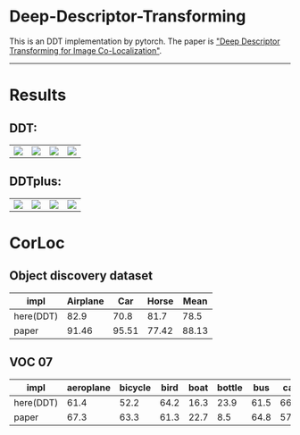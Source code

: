# Deep-Descriptor-Transforming
This is an DDT implementation by pytorch. The paper is ["Deep Descriptor Transforming for Image Co-Localization"](https://www.researchgate.net/publication/316780426_Deep_Descriptor_Transforming_for_Image_Co-Localization).
***
# Results

DDT:
-
<table>
    <tr>
        <td ><center><img src="./data/result/car-ddt/0.jpg" ></center></td>
        <td ><center><img src="./data/result/car-ddt/1.jpg"  ></center></td>
		<td ><center><img src="./data/result/car-ddt/2.jpg"  ></center></td>
		<td ><center><img src="./data/result/car-ddt/3.jpg"  ></center></td>
    </tr>
</table>


DDTplus:
-
<table>
    <tr>
        <td ><center><img src="./data/result/car-ddtplus/0.jpg" ></center></td>
        <td ><center><img src="./data/result/car-ddtplus/1.jpg"  ></center></td>
		<td ><center><img src="./data/result/car-ddtplus/2.jpg"  ></center></td>
		<td ><center><img src="./data/result/car-ddtplus/3.jpg"  ></center></td>
    </tr>
</table>

# CorLoc
## Object discovery dataset

|impl | Airplane |  Car  | Horse |  Mean |
|--|--|--|--|--|
|here(DDT)| 82.9   | 70.8 |  81.7 | 78.5  |
| paper |  91.46   | 95.51 | 77.42 | 88.13 |

## VOC 07
|impl| aeroplane | bicycle |  bird |  boat | bottle |  bus  |  car  |  cat  | chair |  cow  | diningtable |  dog  | horse | motorbike | person | pottedplant | sheep |  sofa | train | tvmonitor |  Mean |
|-----------|---------|-------|-------|--------|-------|-------|-------|-------|-------|------|------|------|------|------|------|------|------|------|------|------|----|
|here(DDT)|   61.4   |   52.2  | 64.2 | 16.3 |  23.9  | 61.5 | 66.5 | 87.0 |  18.9 | 54.0 |     22.4    | 74.0 |  76.2 |    68.4   |  39.7  |     19.4    |  30.9 | 47.2 |  68.8 |    23.4   | 48.8 |
|paper | 67.3 | 63.3 | 61.3|22.7| 8.5 | 64.8| 57.0 | 80.5 | 9.4 | 49.0 | 22.5 |72.6 | 73.8 | 69.9| 7.2 | 15.0| 35.3 | 54.7 | 75.0 | 29.4 | 46.9|



